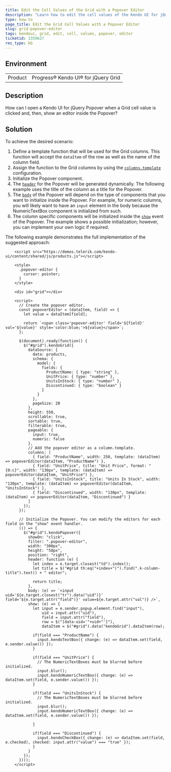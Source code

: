 ```yaml
---
title: Edit the Cell Values of the Grid with a Popover Editor
description: "Learn how to edit the cell values of the Kendo UI for jQuery Grid with a popover editor."
type: how-to
page_title: Edit the Grid Cell Values with a Popover Editor
slug: grid-popover-editor
tags: kendoui, grid, edit, cell, values, popover, editor 
ticketid: 1359627
res_type: kb
---
```


## Environment

<table>
	<tbody>
		<tr>
			<td>Product</td>
			<td>Progress® Kendo UI® for jQuery Grid</td>
		</tr>
	</tbody>
</table>


## Description

How can I open a Kendo UI for jQuery Popover when a Grid cell value is clicked and, then, show an editor inside the Popover?

## Solution

To achieve the desired scenario: 

1. Define a template function that will be used for the Grid columns. This function will accept the `dataItem` of the row as well as the name of the column field.
1. Assign the function to the Grid columns by using the [`columns.template`](/api/javascript/ui/grid/configuration/columns.template) configuration.
1. Initialize the Popover component.
1. The [`header`](/api/javascript/ui/popover/configuration/header) for the Popover will be generated dynamically. The following example uses the title of the column as a title for the Popover.
1. The [`body`](/api/javascript/ui/popover/configuration/body) of the Popover will depend on the type of components that you want to initialize inside the Popover. For example, for numeric columns, you will likely want to have an `input` element in the body because the NumericTextBox component is initialized from such.
1. The column specific components will be initialized inside the [`show`](/api/javascript/ui/popover/events/show) event of the Popover. The example shows a possible initialization; however, you can implement your own logic if required.

The following example demonstrates the full implementation of the suggested approach:

```dojo
    <script src="https://demos.telerik.com/kendo-ui/content/shared/js/products.js"></script>

    <style>
      .popover-editor {
        cursor: pointer;
      }
    </style>

    <div id="grid"></div>

    <script>
      // Create the popover editor.
      const popoverEditor = (dataItem, field) => {
        let value = dataItem[field];

        return `<span class='popover-editor' field='${field}' val='${value}' style='color:blue;'>${value}</span>`;
      };

      $(document).ready(function() {
        $("#grid").kendoGrid({
          dataSource: {
            data: products,
            schema: {
              model: {
                fields: {
                  ProductName: { type: "string" },
                  UnitPrice: { type: "number" },
                  UnitsInStock: { type: "number" },
                  Discontinued: { type: "boolean" }
                }
              }
            },
            pageSize: 20
          },
          height: 550,
          scrollable: true,
          sortable: true,
          filterable: true,
          pageable: {
            input: true,
            numeric: false
          },
          // Add the popover editor as a column.template.
          columns: [
            { field: "ProductName", width: 250, template: (dataItem) => popoverEditor(dataItem, "ProductName") },
            { field: "UnitPrice", title: "Unit Price", format: "{0:c}", width: "130px", template: (dataItem) => popoverEditor(dataItem, "UnitPrice") },
            { field: "UnitsInStock", title: "Units In Stock", width: "130px", template: (dataItem) => popoverEditor(dataItem, "UnitsInStock") },
            { field: "Discontinued", width: "130px", template: (dataItem) => popoverEditor(dataItem, "Discontinued") }
          ]
        });
      });

      // Initialize the Popover. You can modify the editors for each field in the "show" event handler.
      (() => {
        $("#grid").kendoPopover({
          showOn: "click",
          filter: ".popover-editor",
          width: "300px",
          height: "58px",
          position: "right",
          header: function (e) {
            let index = e.target.closest("td").index();
            let title = $("#grid th:eq("+index+")").find(".k-column-title").text() + " editor";

            return title;
          },
          body: (e) => `<input uid='${e.target.closest("tr").data("uid")}' field='${e.target.attr("field")}' value=${e.target.attr("val")} />`,
          show: (e) => {
            let input = e.sender.popup.element.find("input"),
                uid = input.attr("uid"),
                field = input.attr("field"),
                row = $("[data-uid='"+uid+"']"),
                dataItem = $("#grid").data("kendoGrid").dataItem(row);

            if(field === "ProductName") {
              input.kendoTextBox({ change: (e) => dataItem.set(field, e.sender.value()) });
            }

            if(field === "UnitPrice") {
              // The NumericTextBoxes must be blurred before initialized.
              input.blur();
              input.kendoNumericTextBox({ change: (e) => dataItem.set(field, e.sender.value()) });
            }

            if(field === "UnitsInStock") {
              // The NumericTextBoxes must be blurred before initialized.
              input.blur();
              input.kendoNumericTextBox({ change: (e) => dataItem.set(field, e.sender.value()) });
              
            }

            if(field === "Discontinued") {
              input.kendoCheckBox({ change: (e) => dataItem.set(field, e.checked), checked: input.attr("value") === "true" });
            }
          }
        });
      })();
    </script>
```